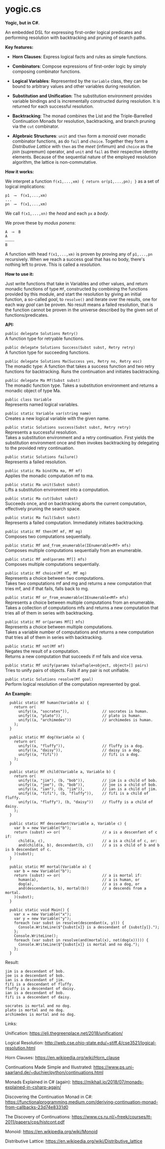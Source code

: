 # yogic.cs
**Yogic, but in C#.**


An embedded DSL for expressing first-order logical predicates and
performing resolution with backtracking and pruning of search paths.

**Key features:**

- **Horn Clauses**: Express logical facts and rules as simple functions.

- **Combinators**: Compose expressions of first-order logic by simply
  composing combinator functions.

- **Logical Variables**: Represented by the ``Variable`` class, they can be
  bound to arbitrary values and other variables during resolution.

- **Substitution and Unification**: The substitution environment provides
  variable bindings and is incrementally constructed during resolution.
  It is returned for each successful resolution.

- **Backtracking**: The monad combines the List and the Triple-Barrelled
  Continuation Monads for resolution, backtracking, and branch pruning
  via the ``cut`` combinator.

- **Algebraic Structures**: ``unit`` and ``then`` form a *monoid* over monadic
  combinator functions, as do ``fail`` and ``choice``. Together they form a
  *Distributive Lattice* with ``then`` as the *meet* (infimum) and ``choice`` as
  the *join* (supremum) operator, and ``unit`` and ``fail`` as their
  respective identity elements. Because of the sequential nature of the
  employed resolution algorithm, the lattice is non-commutative.

**How it works:**

We interpret a function ``f(x1,...,xm) { return or(p1,...,pn); }``
as a set of logical implications:

```
p1  ⟶  f(x1,...,xm)
...
pn  ⟶  f(x1,...,xm)
```  

We call ``f(x1,...,xn)`` the *head* and each ``px`` a *body*.

We prove these by *modus ponens*:

```
A  ⟶  B
A
⎯⎯⎯⎯⎯
B
```

A function with head ``f(x1,...,xm)`` is proven by proving any of
``p1,...,pn`` recursively. When we reach a success goal that has no body,
there's nothing left to prove. This is called a *resolution*.

**How to use it:**

Just write functions that take in Variables and other values, and return
monadic functions of type ``Mf``, constructed by combining the functions
provided by this module, and start the resolution by giving an initial
function, a so-called *goal*, to ``resolve()`` and iterate over the results,
one for each way *goal* can be proven. No result means a failed resolution,
that is the function cannot be proven in the universe described by the given
set of functions/predicates.

**API:**


`public delegate Solutions Retry()`  
A function type for retryable functions.  

`public delegate Solutions Success(Subst subst, Retry retry)`  
A function type for succeeding functions.  

`public delegate Solutions Ma(Success yes, Retry no, Retry esc)`  
The monadic type: A function that takes a success function and two retry
functions for backtracking. Runs the continuation and initiates backtracking.  

`public delegate Ma Mf(Subst subst)`  
The monadic function type. Takes a substitution environment and returns a
monadic object of type Ma.  


`public class Variable`  
Represents named logical variables.  

`public static Variable var(string name)`  
Creates a new logical variable with the given name.  

`public static Solutions success(Subst subst, Retry retry)`  
Represents a successful resolution.  
Takes a substitution environment and a retry continuation.
First yields the substitution environment once and then invokes
backtracking by delegating to the provided retry continuation.  

`public static Solutions failure()`  
Represents a failed resolution.  

`public static Ma bind(Ma ma, Mf mf)`  
Applies the monadic computation mf to ma.  

`public static Ma unit(Subst subst)`  
Lifts a substitution environment into a computation.  

`public static Ma cut(Subst subst)`  
Succeeds once, and on backtracking aborts the current computation,
effectively pruning the search space.  

`public static Ma fail(Subst subst)`  
Represents a failed computation. Immediately initiates backtracking.  

`public static Mf then(Mf mf, Mf mg)`  
Composes two computations sequentially.  

`public static Mf and_from_enumerable(IEnumerable<Mf> mfs)`  
Composes multiple computations sequentially from an enumerable.  

`public static Mf and(params Mf[] mfs)`  
Composes multiple computations sequentially.  

`public static Mf choice(Mf mf, Mf mg)`  
Represents a choice between two computations.  
Takes two computations mf and mg and returns a new computation that
tries mf, and if that fails, falls back to mg.  

`public static Mf or_from_enumerable(IEnumerable<Mf> mfs)`  
Represents a choice between multiple computations from an enumerable.  
Takes a collection of computations mfs and returns a new computation
that tries all of them in series with backtracking.  

`public static Mf or(params Mf[] mfs)`  
Represents a choice between multiple computations.  
Takes a variable number of computations and returns a new computation
that tries all of them in series with backtracking.  

`public static Mf not(Mf mf)`  
Negates the result of a computation.  
Returns a new computation that succeeds if mf fails and vice versa.  

`public static Mf unify(params ValueTuple<object, object>[] pairs)`  
Tries to unify pairs of objects. Fails if any pair is not unifiable.  

`public static Solutions resolve(Mf goal)`  
Perform logical resolution of the computation represented by goal.  

**An Example:**  

```
  public static Mf human(Variable a) {
    return or(
      unify((a, "socrates")),               // socrates is human.
      unify((a, "plato")),                  // plato is human.
      unify((a, "archimedes"))              // archimedes is human.
    );
  }

  public static Mf dog(Variable a) {
    return or(
      unify((a, "fluffy")),                 // fluffy is a dog.
      unify((a, "daisy")),                  // daisy is a dog.
      unify((a, "fifi"))                    // fifi is a dog.
    );
  }

  public static Mf child(Variable a, Variable b) {
    return or(
      unify((a, "jim"), (b, "bob")),        // jim is a child of bob.
      unify((a, "joe"), (b, "bob")),        // joe is a child of bob.
      unify((a, "ian"), (b, "jim")),        // ian is a child of jim.
      unify((a, "fifi"), (b, "fluffy")),    // fifi is a child of fluffy.
      unify((a, "fluffy"), (b, "daisy"))    // fluffy is a child of daisy.
    );
  }

  public static Mf descendant(Variable a, Variable c) {
    var b = new Variable("b");
    return (subst) => or(                   // a is a descenfant of c if:
      child(a, c),                          // a is a child of c, or:
      and(child(a, b), descendant(b, c))    // a is a child of b and b is b descendant of c.
    )(subst);
  }

  public static Mf mortal(Variable a) {
    var b = new Variable("b");
    return (subst) => or(                   // a is mortal if:
      human(a),                             // a is human, or
      dog(a),                               // a is a dog, or
      and(descendant(a, b), mortal(b))      // a descends from a mortal.
    )(subst);
  }

  public static void Main() {
    var x = new Variable("x");
    var y = new Variable("y");
    foreach (var subst in resolve(descendant(x, y))) {
      Console.WriteLine($"{subst[x]} is a descendant of {subst[y]}.");
    };
    Console.WriteLine();
    foreach (var subst in resolve(and(mortal(x), not(dog(x))))) {
      Console.WriteLine($"{subst[x]} is mortal and no dog.");
    };
  }
```
Result:
```
jim is a descendant of bob.
joe is a descendant of bob.
ian is a descendant of jim.
fifi is a descendant of fluffy.
fluffy is a descendant of daisy.
ian is a descendant of bob.
fifi is a descendant of daisy.

socrates is mortal and no dog.
plato is mortal and no dog.
archimedes is mortal and no dog.
```

Links:

Unification:
https://eli.thegreenplace.net/2018/unification/

Logical Resolution:
http://web.cse.ohio-state.edu/~stiff.4/cse3521/logical-resolution.html

Horn Clauses:
https://en.wikipedia.org/wiki/Horn_clause

Continuations Made Simple and Illustrated:
https://www.ps.uni-saarland.de/~duchier/python/continuations.html

Monads Explained in C# (again):
https://mikhail.io/2018/07/monads-explained-in-csharp-again/

Discovering the Continuation Monad in C#:
https://functionalprogramming.medium.com/deriving-continuation-monad-from-callbacks-23d74e8331d0

The Discovery of Continuations:
https://www.cs.ru.nl/~freek/courses/tt-2011/papers/cps/histcont.pdf

Monoid:
https://en.wikipedia.org/wiki/Monoid

Distributive Lattice:
https://en.wikipedia.org/wiki/Distributive_lattice
